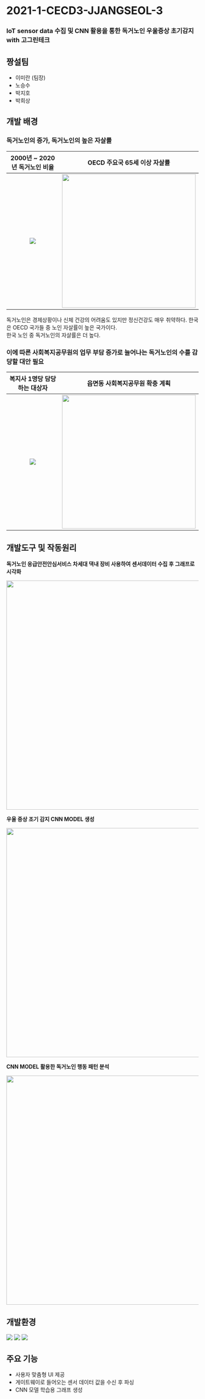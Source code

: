 # 2021-1-CECD3-JJANGSEOL-3
### IoT sensor data 수집 및 CNN 활용을 통한 독거노인 우울증상 초기감지 with 고그린테크

## 짱설팀
* 이미란 (팀장)
* 노승수
* 박지호
* 박희상

## 개발 배경
### 독거노인의 증가, 독거노인의 높은 자살률

2000년 ~ 2020년 독거노인 비율             |  OECD 주요국 65세 이상 자살률
:-------------------------:|:-------------------------:
![](https://user-images.githubusercontent.com/46514182/122636989-3058fc80-d127-11eb-867d-00ba987d220d.png) |  <img width = 350 src = "https://user-images.githubusercontent.com/46514182/122637041-7ada7900-d127-11eb-9ecc-e09a05b416c1.png">

독거노인은 경제상황이나 신체 건강의 어려움도 있지만 정신건강도 매우 취약하다. 한국은 OECD 국가들 중 노인 자살률이 높은 국가이다.  
한국 노인 중 독거노인의 자살률은 더 높다.

### 이에 따른 사회복지공무원의 업무 부담 증가로 늘어나는 독거노인의 수를 감당할 대안 필요

복지사 1명당 담당하는 대상자             |  읍면동 사회복지공무원 확충 계획
:-------------------------:|:-------------------------:
![](https://user-images.githubusercontent.com/46514182/122637283-b3c71d80-d128-11eb-8008-9dd314d7c161.png) |  <img width = 350 src = "https://user-images.githubusercontent.com/46514182/122637222-65b21a00-d128-11eb-9ab9-1463f3377399.png">

## 개발도구 및 작동원리
<b> 독거노인 응급안전안심서비스 차세대 댁내 장비 사용하여 센서데이터 수집 후 그래프로 시각화  </b>

<img width = 600 src="https://user-images.githubusercontent.com/46514182/122636316-9ba0cf80-d123-11eb-9e25-d35dddcf3c12.png">

<b>우울 증상 조기 감지 CNN MODEL 생성 </b>

<img width = 600 src="https://user-images.githubusercontent.com/46514182/122636788-09e69180-d126-11eb-9770-7168fed18dd0.png">

<b>CNN MODEL 활용한 독거노인 행동 패턴 분석 </b>

<img width = 600 src="https://user-images.githubusercontent.com/46514182/122636925-c6d8ee00-d126-11eb-8b2a-df3ab1efa809.png">

## 개발환경
<p>
<img src="https://img.shields.io/badge/Java-orange">
<img src="https://img.shields.io/badge/AndroidStudio-green">
<img src="https://img.shields.io/badge/firebase-blue">
</p>

## 주요 기능
* 사용자 맞춤형 UI 제공
* 게이트웨이로 들어오는 센서 데이터 값을 수신 후 파싱
* CNN 모델 학습용 그래프 생성
